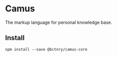 # Camus

The markup language for personal knowledge base.

## Install

```
npm install --save @bctnry/camus-core
```

